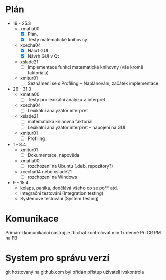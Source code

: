 # Plán
* 19 - 25.3
  - xmatla00
     + [x] Plán,  
     + [x] Testy matematické knihovny
  - xcecha04
     + [x] Náčrt GUI
     + [x] Návrh GUI v Qt
  - xslade21
     + [ ] Implementace funkcí matematické knihovny (vše kromě faktorialu)
  - xmitur01
     + [ ] Seznámení se s Profiling – Naplánování, začátek implementace 

* 26 - 31.3
  - xmatla00
    + [ ]  Testy pro lexikální analýzu a interpret
  - xcecha04
    + [ ] Lexikální analyzátor interpret 
  - xslade21
    + [ ] matematická knihovna faktoriál
    + [ ] Lexikální analyzátor interpret – napojení na GUI
  - xmitur01
    + [ ] Profiling

* 1 - 8.4
   - xmitur01
     + [ ] Dokumentace, nápověda
   - xmatla00
     + [ ] rozchození na Ubuntu (.deb, repozitory?)
   - xcecha04 nebo xslade21
     + [ ] rozchození na Windows

* 9 - 15.4
  - kolaps, panika, dodělává všeho co se po** atd.
  - Integrační testování (Integration testing) 
  - Systémové testování (System testing) 


# Komunikace
Primární komunikační nástroj je fb chat kontrolovat min 1x denně Při CR PM na FB

# System pro správu verzí
git hostovaný na github.com byl přidán přístup uživateli ivskontrola
